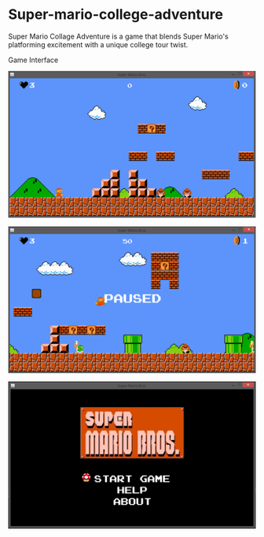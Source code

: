 # Super-mario-college-adventure
Super Mario Collage Adventure is a game that blends Super Mario's platforming excitement with a unique college tour twist.

Game Interface

![Game Screen](https://raw.githubusercontent.com/dhanushba/Super-mario-college-adventure/main/docs/Screenshots/In%20game%20screen.png)

![Pause Screen](https://raw.githubusercontent.com/dhanushba/Super-mario-college-adventure/main/docs/Screenshots/Pause%20screen.png)

![Start Screen](https://raw.githubusercontent.com/dhanushba/Super-mario-college-adventure/main/docs/Screenshots/Start%20screen.png)


